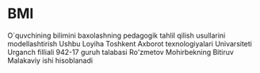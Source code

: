 # BMI
O`quvchining bilimini baxolashning pedagogik tahlil qilish usullarini modellashtirish
Ushbu Loyiha Toshkent Axborot texnologiyalari Univarsiteti Urganch filliali 942-17 guruh talabasi Ro'zmetov Mohirbekning Bitiruv Malakaviy ishi hisoblanadi

